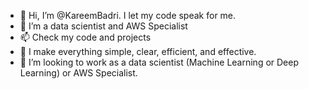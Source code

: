 - 👋 Hi, I’m @KareemBadri. I let my code speak for me.
- 👀 I’m a data scientist and AWS Specialist
- 📫 Check my code and projects
- 🌱 I make everything simple, clear, efficient, and effective. 
- 💞️ I’m looking to work as a data scientist (Machine Learning or Deep Learning) or AWS Specialist. 
